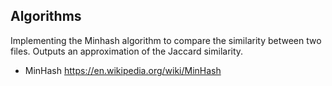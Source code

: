 ## Algorithms
Implementing the Minhash algorithm to compare the similarity between two files. Outputs an approximation of the Jaccard similarity.
- MinHash https://en.wikipedia.org/wiki/MinHash
